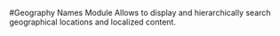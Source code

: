 #Geography Names Module
Allows to display and hierarchically search geographical locations and
localized content.
